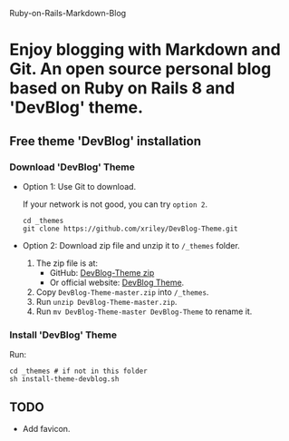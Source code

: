 Ruby-on-Rails-Markdown-Blog

# Enjoy blogging with Markdown and Git. An open source personal blog based on Ruby on Rails 8 and 'DevBlog' theme.

## Free theme 'DevBlog' installation

### Download 'DevBlog' Theme

- Option 1: Use Git to download.

  If your network is not good, you can try `option 2`.

  ```shell
  cd _themes
  git clone https://github.com/xriley/DevBlog-Theme.git
  ```

- Option 2: Download zip file and unzip it to `/_themes` folder.
  1. The zip file is at:
      - GitHub: [DevBlog-Theme zip](https://github.com/xriley/DevBlog-Theme/archive/refs/heads/master.zip)
      - Or official website: [DevBlog Theme](https://themes.3rdwavemedia.com/bootstrap-templates/personal/devblog-free-bootstrap-5-blog-template-for-developers/).
  2. Copy `DevBlog-Theme-master.zip` into `/_themes`.
  3. Run `unzip DevBlog-Theme-master.zip`.
  4. Run `mv DevBlog-Theme-master DevBlog-Theme` to rename it.

### Install 'DevBlog' Theme

Run:

```shell
cd _themes # if not in this folder
sh install-theme-devblog.sh
```

## TODO
* Add favicon.
